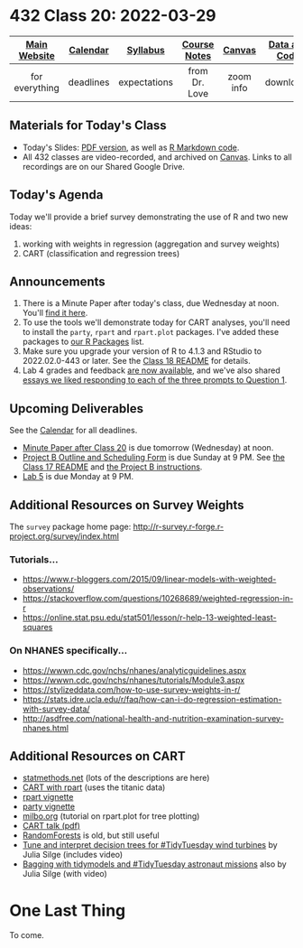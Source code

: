 # 432 Class 20: 2022-03-29

[Main Website](https://thomaselove.github.io/432/) | [Calendar](https://thomaselove.github.io/432/calendar.html) | [Syllabus](https://thomaselove.github.io/432-2022-syllabus/) | [Course Notes](https://thomaselove.github.io/432-notes/) | [Canvas](https://canvas.case.edu) | [Data and Code](https://github.com/THOMASELOVE/432-data) | [Sources](https://github.com/THOMASELOVE/432-2022/tree/main/references) | [Contact Us](https://thomaselove.github.io/432/contact.html)
:-----------: | :--------------: | :----------: | :---------: | :-------------: | :-----------: | :------------: | :-------------:
for everything | deadlines | expectations | from Dr. Love | zoom info | downloads | read/watch | need help?

## Materials for Today's Class

- Today's Slides: [PDF version](https://github.com/THOMASELOVE/432-2022/blob/main/classes/class20/432_2022_slides20.pdf), as well as [R Markdown code](https://github.com/THOMASELOVE/432-2022/blob/main/classes/class20/432_2022_slides20.Rmd). 
- All 432 classes are video-recorded, and archived on [Canvas](https://canvas.case.edu). Links to all recordings are on our Shared Google Drive.

## Today's Agenda

Today we'll provide a brief survey demonstrating the use of R and two new ideas:

1. working with weights in regression (aggregation and survey weights)
2. CART (classification and regression trees)

## Announcements

1. There is a Minute Paper after today's class, due Wednesday at noon. You'll [find it here](https://bit.ly/432-2022-min-20).
2. To use the tools we'll demonstrate today for CART analyses, you'll need to install the `party`, `rpart` and `rpart.plot` packages. I've added these packages to [our R Packages](https://thomaselove.github.io/432/r_packages.html) list.
3. Make sure you upgrade your version of R to 4.1.3 and RStudio to 2022.02.0-443 or later. See the [Class 18 README](https://github.com/THOMASELOVE/432-2022/tree/main/classes/class18) for details.
4. Lab 4 grades and feedback [are now available](https://github.com/THOMASELOVE/432-2022/tree/main/labs/lab04#post-deadline-materials), and we've also shared [essays we liked responding to each of the three prompts to Question 1](https://github.com/THOMASELOVE/432-2022/tree/main/labs/lab04#post-deadline-materials).

## Upcoming Deliverables

See the [Calendar](https://thomaselove.github.io/432/calendar.html) for all deadlines.

- [Minute Paper after Class 20](https://bit.ly/432-2022-min-20) is due tomorrow (Wednesday) at noon.
- [Project B Outline and Scheduling Form](https://bit.ly/432-2022-projectB-register) is due Sunday at 9 PM. See [the Class 17 README](https://github.com/THOMASELOVE/432-2022/tree/main/classes/class17) and [the Project B instructions](https://github.com/THOMASELOVE/432-2022/tree/main/projectB).
- [Lab 5](https://github.com/THOMASELOVE/432-2022/tree/main/labs/lab05) is due Monday at 9 PM.

## Additional Resources on Survey Weights

The `survey` package home page: http://r-survey.r-forge.r-project.org/survey/index.html

### Tutorials...

- https://www.r-bloggers.com/2015/09/linear-models-with-weighted-observations/
- https://stackoverflow.com/questions/10268689/weighted-regression-in-r
- https://online.stat.psu.edu/stat501/lesson/r-help-13-weighted-least-squares

### On NHANES specifically...

- https://wwwn.cdc.gov/nchs/nhanes/analyticguidelines.aspx
- https://wwwn.cdc.gov/nchs/nhanes/tutorials/Module3.aspx
- https://stylizeddata.com/how-to-use-survey-weights-in-r/
- https://stats.idre.ucla.edu/r/faq/how-can-i-do-regression-estimation-with-survey-data/
- http://asdfree.com/national-health-and-nutrition-examination-survey-nhanes.html

## Additional Resources on CART

- [statmethods.net](http://www.statmethods.net/advstats/cart.html) (lots of the descriptions are here)
- [CART with rpart](https://rpubs.com/minma/cart_with_rpart) (uses the titanic data)
- [rpart vignette](https://cran.r-project.org/web/packages/rpart/vignettes/longintro.pdf)
- [party vignette](https://cran.r-project.org/web/packages/party/vignettes/party.pdf)
- [milbo.org](http://www.milbo.org/rpart-plot/prp.pdf) (tutorial on rpart.plot for tree plotting)
- [CART talk (pdf)](http://statweb.stanford.edu/~lpekelis/13_datafest_cart/13_datafest_cart_talk.pdf)
- [RandomForests](https://www.stat.berkeley.edu/~breiman/RandomForests/) is old, but still useful
- [Tune and interpret decision trees for #TidyTuesday wind turbines](https://juliasilge.com/blog/wind-turbine/) by Julia Silge (includes video)
- [Bagging with tidymodels and #TidyTuesday astronaut missions](https://juliasilge.com/blog/astronaut-missions-bagging/) also by Julia Silge (with video)

# One Last Thing

To come.

